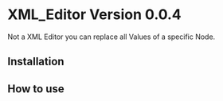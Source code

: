 # XML_Editor Version 0.0.4
Not a XML Editor you can replace all Values of a specific Node.

## Installation

## How to use

